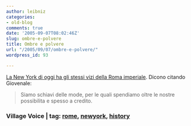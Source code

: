 ```yaml
---
author: leibniz
categories:
- old-blog
comments: true
date: '2005-09-07T08:02:46Z'
slug: ombre-e-polvere
title: Ombre e polvere
url: "/2005/09/07/ombre-e-polvere/"
wordpress_id: 93

---
```

[La New York di oggi ha gli stessi vizi della Roma imperiale](https://www.villagevoice.com/nyclife/0535,essay,67265,15.html). Dicono citando Giovenale:

> Siamo schiavi delle mode, per le quali spendiamo oltre le nostre possibilita e spesso a credito.




### Village Voice | tag: [rome](https://www.technorati.com/tags/rome), [newyork](https://www.technorati.com/tags/newyork), [history](https://www.technorati.com/tags/history)

